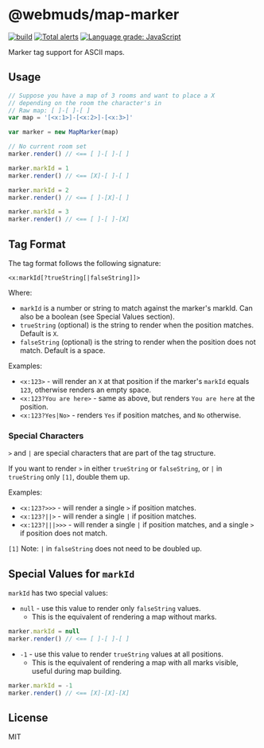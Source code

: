 # @webmuds/map-marker

[![build](https://github.com/webmuds/map-marker-js/actions/workflows/node.js.yml/badge.svg)](https://github.com/webmuds/map-marker-js/actions/workflows/node.js.yml) [![Total alerts](https://img.shields.io/lgtm/alerts/g/webmuds/map-marker-js.svg)](https://lgtm.com/projects/g/webmuds/map-marker-js/alerts/) [![Language grade: JavaScript](https://img.shields.io/lgtm/grade/javascript/g/webmuds/map-marker-js.svg)](https://lgtm.com/projects/g/webmuds/map-marker-js/context:javascript)

Marker tag support for ASCII maps.

## Usage

```js
// Suppose you have a map of 3 rooms and want to place a X
// depending on the room the character's in
// Raw map: [ ]-[ ]-[ ]
var map = '[<x:1>]-[<x:2>]-[<x:3>]'

var marker = new MapMarker(map)

// No current room set
marker.render() // <== [ ]-[ ]-[ ]

marker.markId = 1
marker.render() // <== [X]-[ ]-[ ]

marker.markId = 2
marker.render() // <== [ ]-[X]-[ ]

marker.markId = 3
marker.render() // <== [ ]-[ ]-[X]
```

## Tag Format

The tag format follows the following signature:

```
<x:markId[?trueString[|falseString]]>
```

Where:

* `markId` is a number or string to match against the marker's markId. Can also be a boolean (see Special Values section).
* `trueString` (optional) is the string to render when the position matches. Default is `X`.
* `falseString` (optional) is the string to render when the position does not match. Default is a space.

Examples:

* `<x:123>` - will render an `X` at that position if the marker's `markId` equals `123`, otherwise renders an empty space.
* `<x:123?You are here>` - same as above, but renders `You are here` at the position.
* `<x:123?Yes|No>` - renders `Yes` if position matches, and `No` otherwise.

### Special Characters

`>` and `|` are special characters that are part of the tag structure. 

If you want to render `>` in either `trueString` or `falseString`, or `|` in `trueString` only `[1]`, double them up.

Examples:

* `<x:123?>>>` - will render a single `>` if position matches.
* `<x:123?||>` - will render a single `|` if position matches.
* `<x:123?|||>>>` - will render a single `|` if position matches, and a single `>` if position does not match.

`[1]` Note: `|` in `falseString` does not need to be doubled up.

## Special Values for `markId`

`markId` has two special values:

* `null` - use this value to render only `falseString` values.
  * This is the equivalent of rendering a map without marks.
```js
marker.markId = null
marker.render() // <== [ ]-[ ]-[ ]
```

* `-1` - use this value to render `trueString` values at all positions.
  * This is the equivalent of rendering a map with all marks visible, useful during map building.
```js
marker.markId = -1
marker.render() // <== [X]-[X]-[X]
```

## License

MIT
